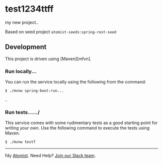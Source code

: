# test1234ttff
my new project..

Based on seed project `atomist-seeds:spring-rest-seed`

## Development

This project is driven using [Maven][mfvn].

[mvn]: https://maven.apache.org/ (Maven)

### Run locally...

You can run the service locally using the following from the command:

```
$ ./mvnw spring-boot:run...
```
..
### Run tests....../

This service comes with some rudimentary tests as a good starting
point for writing your own.  Use the following command to execute the
tests using Maven:

```
$ ./mvnw testf
```

---
fdy [Atomist][atomist].
Need Help?  [Join our Slack team][slack].

[atomist]: https://www.atomist.com/ (Atomist - How Teams Deliver Software)
[slack]: https://join.atomist.com/ (Atomist Community Slack Workspace)
